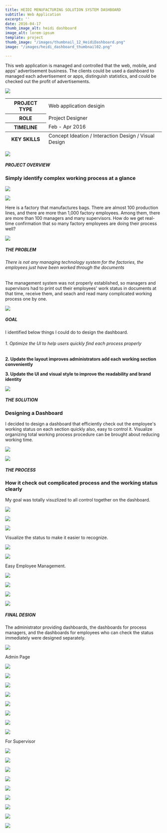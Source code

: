 ```yaml
---
title: HEIDI MENUFACTURING SOLUTION SYSTEM DASHBOARD
subtitle: Web Application
excerpt: ''
date: 2016-04-17
thumb_image_alt: heidi dashboard
image_alt: lorem-ipsum
template: project
thumb_image: "/images/thumbnail_12_HeidiDashboard.png"
image: "/images/heidi_dashboard_thumbnail02.png"

---
```

This web application is managed and controlled that the web, mobile, and apps' advertisement business. The clients could be used a dashboard to managed each advertisement or apps, distinguish statistics, and could be checked out the profit of advertisements.

![](/images/empty_150.png)

<table>  
<thead>  
</thead>  
<tbody>  
<tr>  
<th>PROJECT TYPE</th>  
<td>Web application desigin</td>  
</tr>  
<tr>  
<th>ROLE</th>  
<td>Project Designer</td>  
</tr>  
<tr>  
<th>TIMELINE</th>  
<td>Feb - Apr 2016</td>  
</tr>  
</tbody>  
<tfoot>  
<tr>  
<th>KEY SKILLS</th>  
<td>Concept Ideation / Interaction Design / Visual Design</td>  
</tr>  
</tfoot>  
</table>

![](/images/empty_150.png)

##### PROJECT OVERVIEW

### Simply identify complex working process at a glance

![](/images/overview-1.png)

![](/images/overview02.png)

Here is a factory that manufactures bags. There are almost 100 production lines, and there are more than 1,000 factory employees. Among them, there are more than 100 managers and many supervisors. How do we get real-time confirmation that so many factory employees are doing their process well?

![](/images/empty_150.png)

##### THE PROBLEM

###### There is not any managing technology system for the factories, the employees just have been worked through the documents

The management system was not properly established, so managers and supervisors had to print out their employees' work status in documents at that time, receive them, and seach and read many complicated working process one by one.

![](/images/empty_150.png)

##### GOAL

I identified below things I could do to design the dashboard.

###### 1. Optimize the UI to help users quickly find each process properly

**2. Update the layout improves administrators add each working section conveniently**

**3. Update the UI and visual style to improve the readability and brand identity**

**![](/images/empty_150.png)**

##### THE SOLUTION

### Designing a Dashboard

I decided to design a dashboard that efficiently check out the employee's working status on each section quickly also, easy to control it. Visualize organizing total working process procedure can be brought about reducing working time.

![](/images/heidi_dashboard_solution.png)

![](/images/empty_150.png)

##### THE PROCESS

### How it check out complicated process and the working status clearly

My goal was totally visuzlized to all control together on the dashboard.

![](/images/empty_100.png)

![](/images/heidi_dashboard_process01.png)

![](/images/heidi_dashboard_process02.png)

Visualize the status to make it easier to recognize.

![](/images/empty_100.png)

![](/images/heidi_dashboard_process03.png)

Easy Employee Management.

![](/images/empty_100.png)

![](/images/heidi_dashboard_process04.png)

![](/images/heidi_dashboard_final_web08.gif)

![](/images/empty_150.png)

##### FINAL DESIGN

The administrator providing dashboards, the dashboards for process managers, and the dashboards for employees who can check the status immediately were designed separately.

![](/images/empty_100.png)

Admin Page

![](/images/heidi_dashboard_final_web01.gif)

![](/images/empty_100.png)

![](/images/heidi_dashboard_final_web02.gif)

![](/images/empty_100.png)

![](/images/heidi_dashboard_final_web03.gif)

![](/images/empty_100.png)

![](/images/heidi_dashboard_final_web04.gif)

![](/images/empty_100.png)

For Supervisor

![](/images/heidi_dashboard_final_web05.gif)

![](/images/empty_100.png)

![](/images/heidi_dashboard_final_web06_1.gif)

![](/images/empty_100.png)

![](/images/heidi_dashboard_final_web07.gif)

![](/images/empty_100.png)

![](/images/heidi_dashboard_final_web08_1.gif)

![](/images/empty_100.png)

![](/images/heidi_dashboard_final_web09.gif)